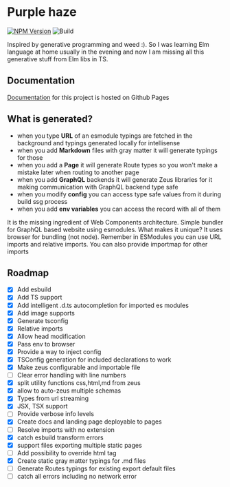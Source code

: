 # Purple haze

[![NPM Version](https://img.shields.io/npm/v/purplehaze.svg?style=flat)]()
![Build](https://github.com/aexol-studio/purplehaze/actions/workflows/release.yml/badge.svg)

Inspired by generative programming and weed :). So I was learning Elm language at home usually in the evening and now I am missing all this generative stuff from Elm libs in TS.

## Documentation

[Documentation](https://aexol-studio.github.io/purplehaze/) for this project is hosted on Github Pages

## What is generated?

- when you type **URL** of an esmodule typings are fetched in the background and typings generated locally for intellisense
- when you add **Markdown** files with gray matter it will generate typings for those
- when you add a **Page** it will generate Route types so you won't make a mistake later when routing to another page
- when you add **GraphQL** backends it will generate Zeus libraries for it making communication with GraphQL backend type safe
- when you modify **config** you can access type safe values from it during build ssg process
- when you add **env variables** you can access the record with all of them

It is the missing ingredient of Web Components architecture. Simple bundler for GraphQL based website using esmodules. What makes it unique? It uses browser for bundling (not node). Remember in ESModules you can use URL imports and relative imports. You can also provide importmap for other imports

## Roadmap

- [x] Add esbuild
- [x] Add TS support
- [x] Add intelligent .d.ts autocompletion for imported es modules
- [x] Add image supports
- [x] Generate tsconfig
- [x] Relative imports
- [x] Allow head modification
- [x] Pass env to browser
- [x] Provide a way to inject config
- [x] TSConfig generation for included declarations to work
- [x] Make zeus configurable and importable file
- [ ] Clear error handling with line numbers
- [x] split utility functions css,html,md from zeus
- [x] allow to auto-zeus multiple schemas
- [x] Types from url streaming
- [x] JSX, TSX support
- [ ] Provide verbose info levels
- [x] Create docs and landing page deployable to pages
- [ ] Resolve imports with no extension
- [x] catch esbuild transform errors
- [x] support files exporting multiple static pages
- [ ] Add possibility to override html tag
- [x] Create static gray matter typings for .md files
- [ ] Generate Routes typings for existing export default files
- [ ] catch all errors including no network error

